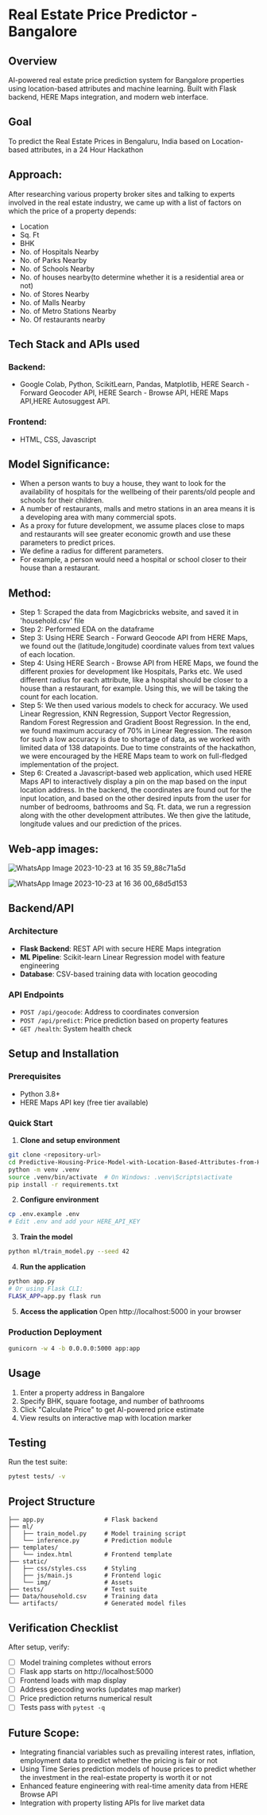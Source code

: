 # Real Estate Price Predictor - Bangalore

## Overview
AI-powered real estate price prediction system for Bangalore properties using location-based attributes and machine learning. Built with Flask backend, HERE Maps integration, and modern web interface.

## Goal
To predict the Real Estate Prices in Bengaluru, India based on Location-based attributes, in a 24 Hour Hackathon
## Approach: 
After researching various property broker sites and talking to experts involved in the real estate industry, we came up with a list of factors on which the price of a property depends:
- Location
- Sq. Ft
- BHK
- No. of Hospitals Nearby
- No. of Parks Nearby
- No. of Schools Nearby
- No. of houses nearby(to determine whether it is a residential area or not)
- No. of Stores Nearby
- No. of Malls Nearby
- No. of Metro Stations Nearby
- No. Of restaurants nearby
## Tech Stack and APIs used
### Backend: 
- Google Colab, Python, ScikitLearn, Pandas, Matplotlib, HERE Search - Forward Geocoder API, HERE Search - Browse API, HERE Maps API,HERE Autosuggest API.
### Frontend:
- HTML, CSS, Javascript


## Model Significance:
- When a person wants to buy a house, they want to look for the availability of hospitals for the wellbeing of their parents/old people and schools for their children.
- A number of restaurants, malls and metro stations in an area means it is a developing area with many commercial spots. 
- As a proxy for future development, we assume places close to maps and restaurants will see greater economic growth and use these parameters to predict prices.
- We define a radius for different parameters.
- For example, a person would need a hospital or school closer to their house than a restaurant. 



## Method:
- Step 1: Scraped the data from Magicbricks website, and saved it in 'household.csv' file
- Step 2: Performed EDA on the dataframe
- Step 3: Using HERE Search - Forward Geocode API from HERE Maps, we found out the (latitude,longitude) coordinate values from text values of each location.
- Step 4: Using HERE Search - Browse API from HERE Maps, we found the different proxies for development like Hospitals, Parks etc. We used different radius for each attribute, like a hospital should be closer to a house than a restaurant, for example. Using this, we will be taking the count for each location.
- Step 5: We then used various models to check for accuracy. We used Linear Regression, KNN Regression, Support Vector Regression, Random Forest Regression and Gradient Boost Regression. In the end, we found maximum accuracy of 70% in Linear Regression. The reason for such a low accuracy is due to shortage of data, as we worked with limited data of 138 datapoints. Due to time constraints of the hackathon, we were encouraged by the HERE Maps team to work on full-fledged implementation of the project.
- Step 6: Created a Javascript-based web application, which used HERE Maps API to interactively display a pin on the map based on the input location address. In the backend, the coordinates are found out for the input location, and based on the other desired inputs from the user for number of bedrooms, bathrooms and Sq. Ft. data, we run a regression along with the other development attributes. We then give the latitude, longitude values and our prediction of the prices.

## Web-app images:

![WhatsApp Image 2023-10-23 at 16 35 59_88c71a5d](https://github.com/Prod23/Predictive-Housing-Price-Model-with-Location-Based-Attributes-from-HEREMAPS-API/assets/86822712/a17e93b3-c9a7-4d3e-bd63-f232a000c98112)

![WhatsApp Image 2023-10-23 at 16 36 00_68d5d153](https://github.com/Prod23/Predictive-Housing-Price-Model-with-Location-Based-Attributes-from-HEREMAPS-API/assets/86822712/6ab6b604-e8dc-4609-af82-b45dadd3cd8c32)

## Backend/API

### Architecture
- **Flask Backend**: REST API with secure HERE Maps integration
- **ML Pipeline**: Scikit-learn Linear Regression model with feature engineering
- **Database**: CSV-based training data with location geocoding

### API Endpoints
- `POST /api/geocode`: Address to coordinates conversion
- `POST /api/predict`: Price prediction based on property features
- `GET /health`: System health check

## Setup and Installation

### Prerequisites
- Python 3.8+
- HERE Maps API key (free tier available)

### Quick Start

1. **Clone and setup environment**
```bash
git clone <repository-url>
cd Predictive-Housing-Price-Model-with-Location-Based-Attributes-from-HEREMAPS-API
python -m venv .venv
source .venv/bin/activate  # On Windows: .venv\Scripts\activate
pip install -r requirements.txt
```

2. **Configure environment**
```bash
cp .env.example .env
# Edit .env and add your HERE_API_KEY
```

3. **Train the model**
```bash
python ml/train_model.py --seed 42
```

4. **Run the application**
```bash
python app.py
# Or using Flask CLI:
FLASK_APP=app.py flask run
```

5. **Access the application**
Open http://localhost:5000 in your browser

### Production Deployment
```bash
gunicorn -w 4 -b 0.0.0.0:5000 app:app
```

## Usage

1. Enter a property address in Bangalore
2. Specify BHK, square footage, and number of bathrooms
3. Click "Calculate Price" to get AI-powered price estimate
4. View results on interactive map with location marker

## Testing

Run the test suite:
```bash
pytest tests/ -v
```

## Project Structure
```
├── app.py                 # Flask backend
├── ml/
│   ├── train_model.py     # Model training script
│   └── inference.py       # Prediction module
├── templates/
│   └── index.html         # Frontend template
├── static/
│   ├── css/styles.css     # Styling
│   ├── js/main.js         # Frontend logic
│   └── img/               # Assets
├── tests/                 # Test suite
├── Data/household.csv     # Training data
└── artifacts/             # Generated model files
```

## Verification Checklist

After setup, verify:
- [ ] Model training completes without errors
- [ ] Flask app starts on http://localhost:5000
- [ ] Frontend loads with map display
- [ ] Address geocoding works (updates map marker)
- [ ] Price prediction returns numerical result
- [ ] Tests pass with `pytest -q`

## Future Scope:
- Integrating financial variables such as prevailing interest rates, inflation, employment data to predict whether the pricing is fair or not
- Using Time Series prediction models of house prices to predict whether the investment in the real-estate property is worth it or not
- Enhanced feature engineering with real-time amenity data from HERE Browse API
- Integration with property listing APIs for live market data

